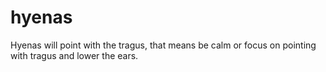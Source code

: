 # hyenas

Hyenas will  point with the tragus, that means be calm or focus on pointing with tragus and lower the ears.
